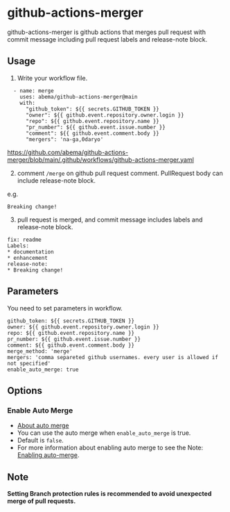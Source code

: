# github-actions-merger
github-actions-merger is github actions that merges pull request with commit message including pull request labels and release-note block.

## Usage
1. Write your workflow file.
```
  - name: merge
    uses: abema/github-actions-merger@main
    with: 
      "github_token": ${{ secrets.GITHUB_TOKEN }}
      "owner": ${{ github.event.repository.owner.login }}
      "repo": ${{ github.event.repository.name }}
      "pr_number": ${{ github.event.issue.number }}
      "comment": ${{ github.event.comment.body }}
      "mergers": 'na-ga,0daryo'
```
https://github.com/abema/github-actions-merger/blob/main/.github/workflows/github-actions-merger.yaml

2. comment ```/merge``` on github pull request comment.
PullRequest body can include release-note block.

e.g. 
```release-note
Breaking change!
```

3. pull request is merged, and commit message includes labels and release-note block.
```
fix: readme
Labels:
* documentation
* enhancement
release-note:
* Breaking change!
```

## Parameters
You need to set parameters in workflow.
```
github_token: ${{ secrets.GITHUB_TOKEN }}
owner: ${{ github.event.repository.owner.login }}
repo: ${{ github.event.repository.name }}
pr_number: ${{ github.event.issue.number }}
comment: ${{ github.event.comment.body }}
merge_method: 'merge'
mergers: 'comma separeted github usernames. every user is allowed if not specified'
enable_auto_merge: true
```

## Options
### Enable Auto Merge
- [About auto merge](https://docs.github.com/en/pull-requests/collaborating-with-pull-requests/incorporating-changes-from-a-pull-request/automatically-merging-a-pull-request#about-auto-merge)
- You can use the auto merge when `enable_auto_merge` is true.
- Default is `false`.
- For more information about enabling auto merge to see the Note: [Enabling auto-merge](https://docs.github.com/en/pull-requests/collaborating-with-pull-requests/incorporating-changes-from-a-pull-request/automatically-merging-a-pull-request#about-auto-merge).


## Note
**Setting Branch protection rules is recommended to avoid unexpected merge of pull requests.**

